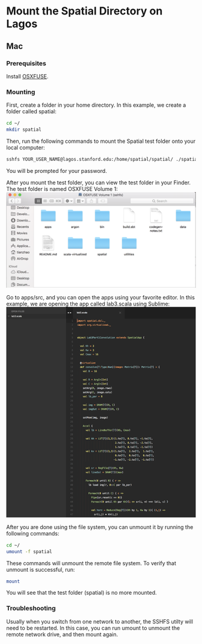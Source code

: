 # Mount the Spatial Directory on Lagos

## Mac
### Prerequisites
Install [OSXFUSE](https://osxfuse.github.io/). 

### Mounting
First, create a folder in your home directory. In this example, we create a folder called spatial: 
```bash
cd ~/
mkdir spatial
```

Then, run the following commands to mount the Spatial test folder onto your local computer:
```bash
sshfs YOUR_USER_NAME@lagos.stanford.edu:/home/spatial/spatial/ ./spatial -o allow_other
```

You will be prompted for your password.

After you mount the test folder, you can view the test folder in your Finder. The test folder is named OSXFUSE Volume 1:
![image](./img/finder.png)

Go to apps/src, and you can open the apps using your favorite editor. In this example, we are opening the app called lab3.scala using Sublime: 
![image](./img/sublime.png)

After you are done using the file system, you can unmount it by running the following commands:
```bash
cd ~/
umount -f spatial
```

These commands will unmount the remote file system. To verify that unmount is successful, run:
```bash
mount
```
You will see that the test folder (spatial) is no more mounted.

### Troubleshooting
Usually when you switch from one network to another, the SSHFS utilty will need to be restarted. In this case, you can run umount to unmount the remote network drive, and then mount again.
